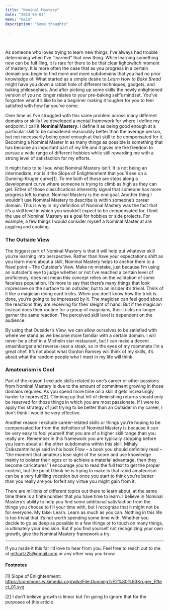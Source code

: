 ```yaml
---
title: "Nominal Mastery"
date: "2023-03-04"
menu: "main"
description: "Some thoughts"

---
```


&nbsp;

As someone who loves trying to learn new things, I’ve always had trouble determining when I’ve “learned” that new thing. While learning something new can be fulfilling, it is rare for there to be that clear lightswitch moment of mastery. It is more often the case that as you progress in a certain domain you begin to find more and more subdomains that you had no prior knowledge of. What started as a simple desire to *Learn How to Bake Bread* might have you down a rabbit hole of different techniques, gadgets, and baking philosophies. And after picking up some skills the newly enlightened version of you no longer relates to your pre-baking self’s mindset. You’ve forgotten what it’s like to be a beginner making it tougher for you to feel satisfied with how far you’ve come. 

Over time as I’ve struggled with this same problem across many different domains or skills I’ve developed a mental framework for where I define my endpoint. I call it **Nominal Mastery**. I define it as being good enough at a particular skill to be considered reasonably better than the average person, but not necessarily being good enough at that skill to be compensated for it. Becoming a Nominal Master in as many things as possible is something that has become an important part of my life and it gives me the freedom to pursue a wide range of different hobbies while still rewarding me with a strong level of satisfaction for my efforts. 

It might help to tell you what Nominal Mastery isn’t. It is not being an Intermediate, nor is it the Slope of Enlightenment that you’ll see on a Dunning-Kruger curve[1]. To me both of those are steps along a development curve where someone is trying to climb as high as they can get. Either of those classifications inherently signal that someone has more progress left to make. Nominal Mastery is the end goal. Another thing I wouldn’t use Nominal Mastery to describe is within someone’s career domain. This is why in my definition of Nominal Mastery was the fact that it’s a skill level in which you wouldn’t expect to be compensated for. I limit the use of Nominal Mastery as a goal for hobbies or side projects. For example, a few things I would consider myself a Nominal Master at are juggling and cooking. 

### The Outside View

The biggest part of Nominal Mastery is that it will help put whatever skill you’re learning into perspective.  Rather than have your expectations shift as you learn more about a skill, Nominal Mastery helps to anchor them to a fixed point – The Outsider’s View. Make no mistake, just because I’m using an outsider's eye to judge whether or not I’ve reached a certain level of proficiency, does not mean this concept relies on the validation of some faceless population. It’s more to say that there’s many things that look impressive on the surface to an outsider, but to an insider it’s trivial. Think of it like a magician doing card tricks. When you don’t know how the trick is done, you’re going to be impressed by it. The magician can feel good about the reactions they are receiving for their sleight of hand. But if the magician instead does their routine for a group of magicians, their tricks no longer garner the same reaction. The perceived skill level is dependent on the audience.  

By using that Outsider’s View, we can allow ourselves to be satisfied with where we stand as we become more familiar with a certain domain. I will never be a chef in a Michelin star restaurant, but I can make a decent smashburger and reverse-sear a steak, so in the eyes of my roommate I’m a great chef. It’s not about what Gordon Ramsey will think of my skills, it’s about what the random people who I meet in my life will think. 


### Amateurism is Cool

Part of the reason I exclude skills related to one’s career or other passions from Nominal Mastery is due to the amount of commitment growing in those domains requires. As you spend more time on a skill it gets increasingly harder to improve[2]. Climbing up that hill of diminishing returns should only be reserved for those things in which you are most passionate. If I were to apply this strategy of just trying to be better than an Outsider in my career, I don’t think I would be very effective. 

Another reason I exclude career-related skills or things you’re hoping to be compensated for from the definition of Nominal Mastery is because it can be very easy to fool yourself that you are of a higher skill range than you really are. Remember in this framework you are typically stopping before you learn about all the other subdomains within this skill. Mihaly Csikszentmihalyi said in his book Flow – a book you should definitely read – “the moment that amateurs lose sight of the score and use knowledge mainly to bolster their egos or to achieve a material advantage, then they become caricatures” I encourage you to read the full text to get the proper context, but the point I think he is trying to make is that rabid amateurism can be a very fulfilling vocation but once you start to think you’re better than you really are you forfeit any virtue you might gain from it.

There are millions of different topics out there to learn about, at the same time there is a finite number that you have time to learn. I believe in Nominal Mastery’s ability to help you find some additional satisfaction from the things you choose to fill your time with, but I recognize that it might not be for everyone. My take: Learn. Learn as much as you can. Nothing in this life is too trivial that it’s not worth spending some time with. Whether you decide to go as deep as possible in a few things or to touch on many things, is  ultimately your decision. But if you find yourself not recognizing your own growth, give the Nominal Mastery framework a try.


--- 


If you made it this far I’d love to hear from you. Feel free to reach out to me at mthartz25@gmail.com or any other way you know.


#### Footnotes
[1] Slope of Enlightenment: https://commons.wikimedia.org/wiki/File:Dunning%E2%80%93Kruger_Effect_01.svg


[2] I don’t believe growth is linear but I’m going to ignore that for the purposes of this article
